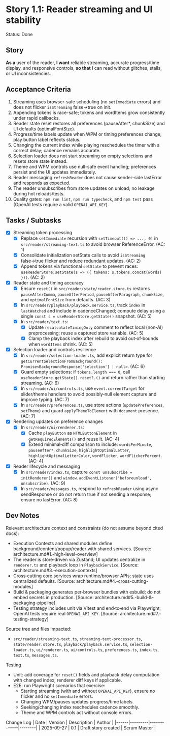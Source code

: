 # Story 1.1: Reader streaming and UI stability

Status: Done

## Story
**As a** user of the reader,
**I want** reliable streaming, accurate progress/time display, and responsive controls,
**so that** I can read without glitches, stalls, or UI inconsistencies.

## Acceptance Criteria
1. Streaming uses browser-safe scheduling (no `setImmediate` errors) and does not flicker `isStreaming` false→true on init.
2. Appending tokens is race-safe; tokens and wordItems grow consistently under rapid callbacks.
3. Reader state reset restores all preferences (pauseAfter*, chunkSize) and UI defaults (optimalFontSize).
4. Progress/time labels update when WPM or timing preferences change; play button label reflects status.
5. Changing the current index while playing reschedules the timer with a correct delay; cadence remains accurate.
6. Selection loader does not start streaming on empty selections and resets store state instead.
7. Theme and WPM controls use null-safe event handling; preferences persist and the UI updates immediately.
8. Reader messaging `refreshReader` does not cause sender-side lastError and responds as expected.
9. The reader unsubscribes from store updates on unload; no leakage during hot reloads/tests.
10. Quality gates: `npm run lint`, `npm run typecheck`, and `npm test` pass (OpenAI tests require a valid `OPENAI_API_KEY`).

## Tasks / Subtasks
- [x] Streaming token processing
  - [x] Replace `setImmediate` recursion with `setTimeout(() => ..., 0)` in `src/reader/streaming-text.ts` to avoid browser ReferenceError. (AC: 1)
  - [x] Consolidate initialization setState calls to avoid `isStreaming` false→true flicker and reduce redundant updates. (AC: 2)
  - [x] Append tokens via functional `setState` to prevent races: `useReaderStore.setState(s => ({ tokens: s.tokens.concat(words) }))`. (AC: 2)
- [x] Reader state and timing accuracy
  - [x] Ensure `reset()` in `src/reader/state/reader.store.ts` restores `pauseAfterComma`, `pauseAfterPeriod`, `pauseAfterParagraph`, `chunkSize`, and `optimalFontSize` from defaults. (AC: 3)
  - [x] In `src/reader/playback/playback.service.ts`, track `index` in `lastWatched` and include in cadenceChanged; compute delay using a single `const s = useReaderStore.getState()` snapshot. (AC: 5)
  - [x] In `src/reader/text.ts`:
    - [x] Update `recalculateTimingOnly` comment to reflect local (non‑AI) preprocessing; reuse a captured store variable. (AC: 5)
    - [x] Clamp the playback index after rebuild to avoid out‑of‑bounds when `wordItems` shrink. (AC: 5)
- [x] Selection loader and controls resilience
  - [x] In `src/reader/selection-loader.ts`, add explicit return type for `getCurrentSelectionFromBackground(): Promise<BackgroundResponse['selection'] | null>`. (AC: 6)
  - [x] Guard empty selections: if `tokens.length === 0`, call `useReaderStore.getState().reset?.()` and return rather than starting streaming. (AC: 6)
  - [x] In `src/reader/ui/controls.ts`, use `event.currentTarget` for slider/theme handlers to avoid possibly‑null element capture and improve typing. (AC: 7)
  - [x] In `src/reader/preferences.ts`, use store actions (`updatePreferences`, `setTheme`) and guard `applyThemeToElement` with `document` presence. (AC: 7)
- [x] Rendering updates on preference changes
  - [x] In `src/reader/ui/renderer.ts`:
    - [x] Cache `playButton` as `HTMLButtonElement` in `getRequiredElements()` and reuse it. (AC: 4)
    - [x] Extend minimal‑diff comparison to include: `wordsPerMinute`, `pauseAfter*`, `chunkSize`, `highlightOptimalLetter`, `highlightOptimalLetterColor`, `wordFlicker`, `wordFlickerPercent`. (AC: 4)
- [x] Reader lifecycle and messaging
  - [x] In `src/reader/index.ts`, capture `const unsubscribe = initRenderer()` and `window.addEventListener('beforeunload', unsubscribe)`. (AC: 9)
  - [x] In `src/reader/messages.ts`, respond to `refreshReader` using async sendResponse or do not return true if not sending a response; ensure no lastError. (AC: 8)

## Dev Notes
Relevant architecture context and constraints (do not assume beyond cited docs):
- Execution Contexts and shared modules define background/content/popup/reader with shared services. [Source: architecture.md#1.-high-level-overview]
- The reader is store‑driven via Zustand; UI updates centralize in `renderer.ts` and playback loop in `PlaybackService`. [Source: architecture.md#3.-execution-contexts]
- Cross‑cutting core services wrap runtime/browser APIs; state uses centralized defaults. [Source: architecture.md#4.-cross-cutting-modules]
- Build & packaging generates per‑browser bundles with esbuild; do not embed secrets in production. [Source: architecture.md#5.-build-&-packaging-pipeline]
- Testing strategy includes unit via Vitest and end‑to‑end via Playwright; OpenAI tests require real `OPENAI_API_KEY`. [Source: architecture.md#7.-testing-strategy]

Source tree and files impacted:
- `src/reader/streaming-text.ts`, `streaming-text-processor.ts`, `state/reader.store.ts`, `playback/playback.service.ts`, `selection-loader.ts`, `ui/renderer.ts`, `ui/controls.ts`, `preferences.ts`, `index.ts`, `text.ts`, `messages.ts`.

Testing
- Unit: add coverage for `reset()` fields and playback delay computation with changed index; renderer diff keys if applicable.
- E2E: run Playwright scenarios that exercise:
  - Starting streaming (with and without `OPENAI_API_KEY`), ensure no flicker and no `setImmediate` errors.
  - Changing WPM/pauses updates progress/time labels.
  - Seeking/changing index reschedules cadence smoothly.
  - Theme and WPM controls act without console errors.

Change Log
| Date | Version | Description | Author |
|------|---------|-------------|--------|
| 2025-09-27 | 0.1 | Draft story created | Scrum Master |
